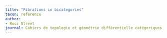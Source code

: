 ```yaml
---
title: "Fibrations in bicategories"
taxon: reference
author:
- Ross Street
journal: Cahiers de topologie et géométrie différentielle catégoriques
---
```


